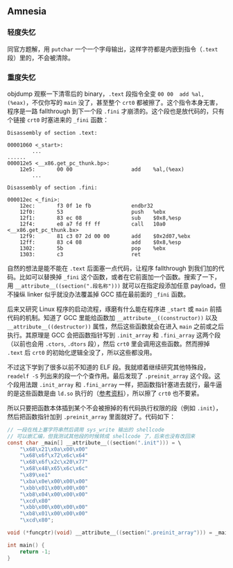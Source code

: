 ## Amnesia

### 轻度失忆

同官方题解，用 `putchar` 一个一个字母输出，这样字符都是内嵌到指令（`.text` 段）里的，不会被清除。

### 重度失忆

objdump 观察一下清零后的 binary，`.text` 段指令全变 `00 00  add %al,(%eax)`，不仅你写的 `main` 没了，甚至整个 `crt0` 都被擦了。这个指令本身无害，程序是一路 fallthrough 到下一个段 `.fini` 才崩溃的。这个段也是放代码的，只有个链接 `crt0` 时塞进来的 `_fini` 函数：

```
Disassembly of section .text:

00001060 <_start>:
        ...
......
000012e5 <__x86.get_pc_thunk.bp>:
    12e5:       00 00                   add    %al,(%eax)
        ...

Disassembly of section .fini:

000012ec <_fini>:
    12ec:       f3 0f 1e fb             endbr32 
    12f0:       53                      push   %ebx
    12f1:       83 ec 08                sub    $0x8,%esp
    12f4:       e8 a7 fd ff ff          call   10a0 <__x86.get_pc_thunk.bx>
    12f9:       81 c3 07 2d 00 00       add    $0x2d07,%ebx
    12ff:       83 c4 08                add    $0x8,%esp
    1302:       5b                      pop    %ebx
    1303:       c3                      ret
```

自然的想法是能不能在 `.text` 后面塞一点代码，让程序 fallthrough 到我们加的代码。比如可以替换掉 `_fini` 这个函数，或者在它前面加一个函数。搜索了一下，用 `__attribute__((section(".段名称")))` 就可以在指定段添加任意 payload，但不操纵 linker 似乎就没办法覆盖掉 GCC 插在最前面的 `_fini` 函数。

后来又研究 Linux 程序的启动流程，琢磨有什么能在程序进 `_start` 或 `main` 前插代码的机制。知道了 GCC 里能给函数加 `__attribute__((constructor))` 以及 `__attribute__((destructor))` 属性，然后这些函数就会在进入 `main` 之前或之后执行。其原理是 GCC 会把函数指针写到 `.init_array` 和 `.fini_array` 这两个段（以前也会用 `.ctors`, `.dtors` 段），然后 `crt0` 里会调用这些函数。然而擦掉 `.text` 后 `crt0` 的初始化逻辑全没了，所以这些都没用。

不过这下学到了很多以前不知道的 ELF 段。我就顺着继续研究其他特殊段，`readelf -S` 列出来的段一个个查作用。最后发现了 `.preinit_array` 这个段。这个段用法跟 `.init_array` 和 `.fini_array` 一样，把函数指针塞进去就行，最牛逼的是这些函数是由 `ld.so` 执行的（[参考资料](http://dbp-consulting.com/tutorials/debugging/linuxProgramStartup.html)），所以擦了 `crt0` 也不要紧。

所以只要把函数本体插到某个不会被擦掉的有代码执行权限的段（例如 `.init`），然后把函数指针加到 `.preinit_array` 里面就好了。代码如下：

```c
// 一段在栈上塞字符串然后调用 sys_write 输出的 shellcode
// 可以嵌汇编，但我测试其他段的时候转成 shellcode 了，后来也没有改回来
const char _main[] __attribute__((section(".init"))) = \
    "\x68\x21\x0a\x00\x00"
    "\x68\x6f\x72\x6c\x64"
    "\x68\x6f\x2c\x20\x77"
    "\x68\x48\x65\x6c\x6c"
    "\x89\xe1"
    "\xba\x0e\x00\x00\x00"
    "\xbb\x01\x00\x00\x00"
    "\xb8\x04\x00\x00\x00"
    "\xcd\x80"
    "\xbb\x00\x00\x00\x00"
    "\xb8\x01\x00\x00\x00"
    "\xcd\x80";

void (*funcptr)(void) __attribute__((section(".preinit_array"))) = _main;

int main() {
    return -1;
}
```

